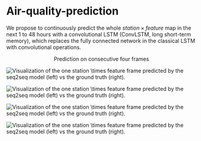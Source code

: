 # Air-quality-prediction
We propose to continuously predict the whole $station \times feature$ map in the next 1 to 48 hours with a convolutional LSTM (ConvLSTM, long short-term memory), which replaces the fully connected network in the classical LSTM with convolutional operations.

<center>Prediction on consecutive four frames</center>

![Visualization of the one $station \times feature$ frame predicted by the seq2seq model (left) vs the ground truth (right).](https://github.com/bruce803/Air-quality-prediction/blob/master/figs/0.PNG)

![Visualization of the one $station \times feature$ frame predicted by the seq2seq model (left) vs the ground truth (right).](https://github.com/bruce803/Air-quality-prediction/blob/master/figs/1.PNG)

![Visualization of the one $station \times feature$ frame predicted by the seq2seq model (left) vs the ground truth (right).](https://github.com/bruce803/Air-quality-prediction/blob/master/figs/2.PNG)

![Visualization of the one $station \times feature$ frame predicted by the seq2seq model (left) vs the ground truth (right).](https://github.com/bruce803/Air-quality-prediction/blob/master/figs/3.PNG)
